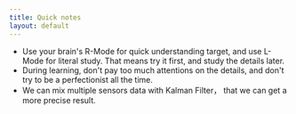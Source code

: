 ```yaml
---
title: Quick notes
layout: default
---
```


+ Use your brain's R-Mode for quick understanding target, and use L-Mode for literal study. That means try it first, and study the details later.
+ During learning, don't pay too much attentions on the details, and don't try to be a perfectionist all the time.
+ We can mix multiple sensors data with Kalman Filter， that we can get a more precise result.
